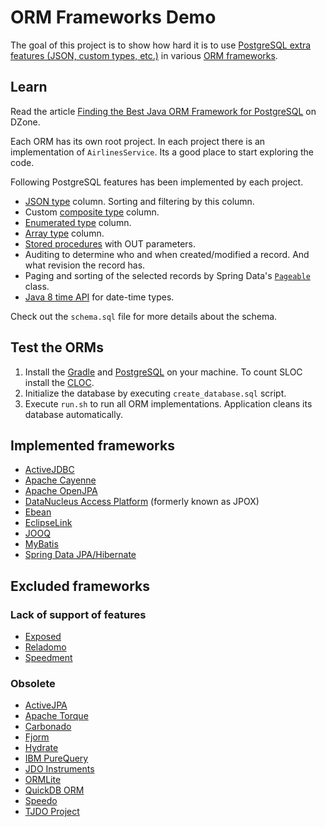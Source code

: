 # ORM Frameworks Demo

The goal of this project is to show how hard it is to use [PostgreSQL extra features (JSON, custom types, etc.)](#learn) in various [ORM frameworks](#implemented-frameworks).

## Learn

Read the article [Finding the Best Java ORM Framework for PostgreSQL](https://dzone.com/articles/best-java-orm-frameworks-for-postgresql) on DZone.

Each ORM has its own root project. In each project there is an implementation of `AirlinesService`. Its a good place to start exploring the code.

Following PostgreSQL features has been implemented by each project.

* [JSON type](https://www.postgresql.org/docs/9.5/static/functions-json.html) column. Sorting and filtering by this column.
* Custom [composite type](https://www.postgresql.org/docs/9.5/static/rowtypes.html) column.
* [Enumerated type](https://www.postgresql.org/docs/current/static/datatype-enum.html) column.
* [Array type](https://www.postgresql.org/docs/9.5/static/arrays.html) column.
* [Stored procedures](https://www.postgresql.org/docs/9.5/static/plpgsql.html) with OUT parameters.
* Auditing to determine who and when created/modified a record. And what revision the record has.
* Paging and sorting of the selected records by Spring Data's [`Pageable`](http://docs.spring.io/spring-data/commons/docs/current/api/org/springframework/data/domain/Pageable.html) class.
* [Java 8 time API](http://www.oracle.com/technetwork/articles/java/jf14-date-time-2125367.html) for date-time types.

Check out the `schema.sql` file for more details about the schema.

## Test the ORMs

1. Install the [Gradle](http://gradle.org) and [PostgreSQL](https://www.postgresql.org) on your machine.
 To count SLOC install the [CLOC](https://github.com/AlDanial/cloc).
2. Initialize the database by executing `create_database.sql` script.
3. Execute `run.sh` to run all ORM implementations. Application cleans its database automatically.

## Implemented frameworks

* [ActiveJDBC](http://javalite.io/activejdbc)
* [Apache Cayenne](http://cayenne.apache.org)
* [Apache OpenJPA](http://openjpa.apache.org)
* [DataNucleus Access Platform](http://www.datanucleus.org) (formerly known as JPOX)
* [Ebean](http://ebean-orm.github.io)
* [EclipseLink](http://www.eclipse.org/eclipselink/)
* [JOOQ](http://www.jooq.org)
* [MyBatis](http://mybatis.org)
* [Spring Data JPA/Hibernate](http://projects.spring.io/spring-data-jpa/)

## Excluded frameworks

### Lack of support of features

* [Exposed](https://github.com/JetBrains/Exposed)
* [Reladomo](https://github.com/goldmansachs/reladomo)
* [Speedment](http://www.speedment.com)

### Obsolete

* [ActiveJPA](https://github.com/activejpa/activejpa)
* [Apache Torque](https://db.apache.org/torque/torque-4.0/index.html)
* [Carbonado](https://github.com/Carbonado/Carbonado)
* [Fjorm](https://github.com/mladenadamovic/fjorm/tree/master)
* [Hydrate](http://hydrate.sourceforge.net/Manual.html)
* [IBM PureQuery](http://www.ibm.com/developerworks/downloads/im/datastudiodev/?S_TACT=105AGX01&S_CMP=LP)
* [JDO Instruments](http://www.jdoinstruments.org)
* [ORMLite](http://ormlite.com)
* [QuickDB ORM](https://code.google.com/archive/p/quickdb/)
* [Speedo](http://speedo.ow2.org)
* [TJDO Project](http://tjdo.sourceforge.net)
